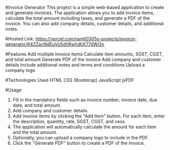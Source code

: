 #Invoice Generator
This project is a simple web-based application to create and generate invoices. The application allows you to add invoice items, calculate the total amount including taxes, and generate a PDF of the invoice. You can also add company details, customer details, and additional notes.

#Hosted Link: https://vercel.com/ranjit0305s-projects/invoice-generator/64ZZacNdEuVo5dhRwhdhX77dWi3n

#Features
Add multiple invoice items
Calculate item amounts, SGST, CGST, and total amount
Generate PDF of the invoice
Add company and customer details
Include additional notes and terms and conditions
Upload a company logo

#Technologies Used
HTML
CSS (Bootstrap)
JavaScript
jsPDF

#Usage
1. Fill in the mandatory fields such as invoice number, invoice date, due date, and total amount.
2. Add company and customer details.
3. Add invoice items by clicking the "Add Item" button. For each item, enter the description, quantity, rate, SGST, CGST, and cess.
4. The application will automatically calculate the amount for each item and the total amount.
5. Optionally, you can upload a company logo to include in the PDF.
6. Click the "Generate PDF" button to create a PDF of the invoice.
